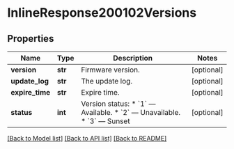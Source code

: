 # InlineResponse200102Versions

## Properties
Name | Type | Description | Notes
------------ | ------------- | ------------- | -------------
**version** | **str** | Firmware version. | [optional] 
**update_log** | **str** | The update log. | [optional] 
**expire_time** | **str** | Expire time. | [optional] 
**status** | **int** | Version status:  * &#x60;1&#x60; — Available.  * &#x60;2&#x60; — Unavailable.  * &#x60;3&#x60; — Sunset | [optional] 

[[Back to Model list]](../README.md#documentation-for-models) [[Back to API list]](../README.md#documentation-for-api-endpoints) [[Back to README]](../README.md)

